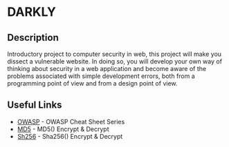 # DARKLY

## Description

Introductory project to computer security in web, this project will make you dissect a vulnerable website. In doing so, you will develop your own way of thinking about security in a web application and become aware of the problems associated with simple development errors, both from a programming point of view and from a design point of view.

## Useful Links

* [OWASP](https://cheatsheetseries.owasp.org/) - OWASP Cheat Sheet Series
* [MD5](https://md5decrypt.net/) - MD5() Encrypt & Decrypt
* [Sh256](https://md5decrypt.net/Sha256/) - Sha256() Encrypt & Decrypt
